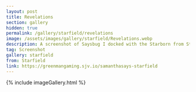 ```yaml
---
layout: post
title: Revelations
section: gallery
hidden: true
permalink: /gallery/starfield/revelations
image: /assets/images/gallery/starfield/Revelations.webp
description: A screenshot of Saysbug I docked with the Starborn from Starfield, taken by Samantha Says.
tag: Screenshot
gallery: starfield
from: Starfield
link: https://greenmangaming.sjv.io/samanthasays-starfield
---
```

{% include imageGallery.html %}